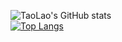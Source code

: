 ![TaoLao's GitHub stats](https://github-readme-stats.vercel.app/api?username=ber0l&hide=contribs,prs&show_icons=true&theme=chartreuse-dark)
</br>
[![Top Langs](https://github-readme-stats.vercel.app/api/top-langs/?username=ber0l&hide=javascript,html,php&theme=chartreuse-dark)](https://github.com/anuraghazra/github-readme-stats)
